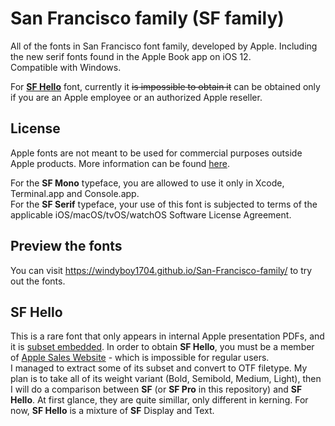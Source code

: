 # San Francisco family (SF family)
All of the fonts in San Francisco font family, developed by Apple. Including the new serif fonts found in the Apple Book app on iOS 12.  
Compatible with Windows.

For [**SF Hello**](README.md#SF-Hello) font, currently it ~~is impossible to obtain it~~ can be obtained only if you are an Apple employee or an authorized Apple reseller.

## License
Apple fonts are not meant to be used for commercial purposes outside Apple products. More information can be found [here](https://github.com/windyboy1704/SFPro-JP/blob/master/license.md).

For the **SF Mono** typeface, you are allowed to use it only in Xcode, Terminal.app and Console.app.  
For the **SF Serif** typeface, your use of this font is subjected to terms of the applicable iOS/macOS/tvOS/watchOS Software License Agreement.

## Preview the fonts
You can visit https://windyboy1704.github.io/San-Francisco-family/ to try out the fonts.

## SF Hello
This is a rare font that only appears in internal Apple presentation PDFs, and it is [subset embedded](https://twitter.com/windyboy1704/status/1080109779404578817). In order to obtain **SF Hello**, you must be a member of [Apple Sales Website](https://asw.apple.com) - which is impossible for regular users.  
I managed to extract some of its subset and convert to OTF filetype. My plan is to take all of its weight variant (Bold, Semibold, Medium, Light), then I will do a comparison between **SF** (or **SF Pro** in this repository) and **SF Hello**. At first glance, they are quite simillar, only different in kerning. For now, **SF Hello** is a mixture of **SF** Display and Text.
